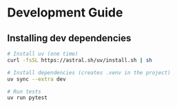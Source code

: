 # Development Guide

## Installing dev dependencies

```bash
# Install uv (one time)
curl -fsSL https://astral.sh/uv/install.sh | sh

# Install dependencies (creates .venv in the project)
uv sync --extra dev

# Run tests
uv run pytest
```
